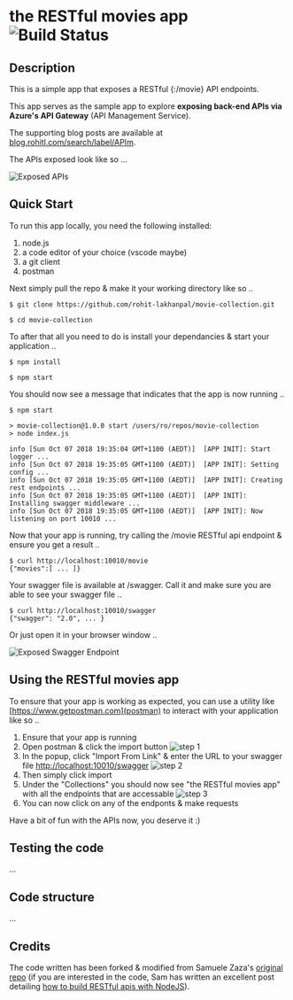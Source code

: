 # the RESTful movies app ![Build Status](https://travis-ci.com/rohit-lakhanpal/movie-collection.svg?branch=master)

## Description
This is a simple app that exposes a RESTful {:/movie} API endpoints. 

This app serves as the sample app to explore **exposing back-end APIs via Azure's API Gateway**  (API Management Service). 

The supporting blog posts are available at [blog.rohitl.com/search/label/APIm](http://blog.rohitl.com/search/label/APIm).

The APIs exposed look like so ...

![Exposed APIs](/resources/img/swagger.png)

## Quick Start
To run this app locally, you need the following installed:
1. node.js
1. a code editor of your choice (vscode maybe)
1. a git client
1. postman

Next simply pull the repo & make it your working directory like so ..
```nodejs
$ git clone https://github.com/rohit-lakhanpal/movie-collection.git

$ cd movie-collection
```

To after that all you need to do is install your dependancies & start your application ..
```nodejs
$ npm install

$ npm start
```

You should now see a message that indicates that the app is now running ..
```nodejs
$ npm start

> movie-collection@1.0.0 start /users/ro/repos/movie-collection
> node index.js

info [Sun Oct 07 2018 19:35:04 GMT+1100 (AEDT)]  [APP INIT]: Start logger ...
info [Sun Oct 07 2018 19:35:05 GMT+1100 (AEDT)]  [APP INIT]: Setting config ...
info [Sun Oct 07 2018 19:35:05 GMT+1100 (AEDT)]  [APP INIT]: Creating rest endpoints ...
info [Sun Oct 07 2018 19:35:05 GMT+1100 (AEDT)]  [APP INIT]: Installing swagger middleware ...
info [Sun Oct 07 2018 19:35:05 GMT+1100 (AEDT)]  [APP INIT]: Now listening on port 10010 ...
```
Now that your app is running, try calling the /movie RESTful api endpoint & ensure you get a result ..
```nodejs
$ curl http://localhost:10010/movie
{"movies":[ ... ]}
```

Your swagger file is available at /swagger. Call it and make sure you are able to see your swagger file ..
```nodejs
$ curl http://localhost:10010/swagger
{"swagger": "2.0", ... }
```

Or just open it in your browser window ..

![Exposed Swagger Endpoint](/resources/img/swagger-hosted-localhost.png)

## Using **the RESTful movies app**
To ensure that your app is working as expected, you can use a utility like [https://www.getpostman.com](postman) to interact with your application like so ..

1. Ensure that your app is running 
1. Open postman & click the import button ![step 1](/resources/img/postman-1.png)
1. In the popup, click "Import From Link" & enter the URL to your swagger file [http://localhost:10010/swagger](http://localhost:10010/swagger) ![step 2](/resources/img/postman-2.png)
1. Then simply click import
1. Under the "Collections" you should now see "the RESTful movies app" with all the endpoints that are accessable ![step 3](/resources/img/postman-3.png)
1. You can now click on any of the endponts & make requests

Have a bit of fun with the APIs now, you deserve it :)

## Testing the code 
...

## Code structure
...

## Credits
The code written has been forked & modified from Samuele Zaza's [original repo](https://github.com/samuxyz/movie-collection) (if you are interested in the code, Sam has written an excellent post detailing [how to build RESTful apis with NodeJS](https://scotch.io/tutorials/speed-up-your-restful-api-development-in-node-js-with-swagger)).
